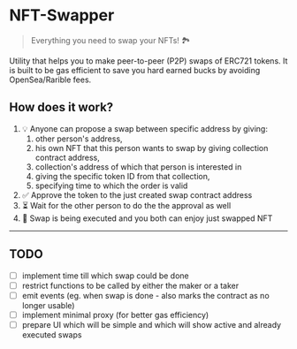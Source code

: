 # NFT-Swapper

> Everything you need to swap your NFTs! 🏞

Utility that helps you to make peer-to-peer (P2P) swaps of ERC721 tokens. It is built to be gas efficient to save you hard earned bucks by avoiding OpenSea/Rarible fees.

## How does it work?

1. 💡 Anyone can propose a swap between specific address by giving:
   1. other person's address,
   1. his own NFT that this person wants to swap by giving collection contract address,
   1. collection's address of which that person is interested in
   1. giving the specific token ID from that collection,
   1. specifying time to which the order is valid
1. ✅ Approve the token to the just created swap contract address
1. ⏳ Wait for the other person to do the the approval as well
1. 🏁 Swap is being executed and you both can enjoy just swapped NFT

---

## TODO

- [ ] implement time till which swap could be done
- [ ] restrict functions to be called by either the maker or a taker
- [ ] emit events (eg. when swap is done - also marks the contract as no longer usable)
- [ ] implement minimal proxy (for better gas efficiency)
- [ ] prepare UI which will be simple and which will show active and already executed swaps

